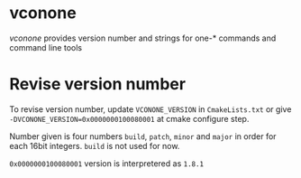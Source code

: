# vconone

_vconone_ provides version number and strings for one-* commands and command
line tools

# Revise version number

To revise version number, update `VCONONE_VERSION` in `CmakeLists.txt`
or give `-DVCONONE_VERSION=0x0000000100080001` at cmake configure step.

Number given is four numbers `build`, `patch`, `minor` and `major` in order for
each 16bit integers. `build` is not used for now.

`0x0000000100080001` version is interpretered as `1.8.1`
